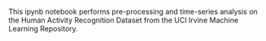 This ipynb notebook performs pre-processing and time-series analysis on the Human Activity Recognition Dataset from the UCI Irvine Machine Learning Repository. 
